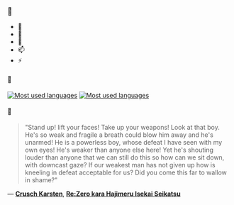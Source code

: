 ### 👋

- 🔭
- 🌱
- 💬
- 📫
- ⚡

#### 🧏

[![Most used languages](https://github-readme-stats-aynah.vercel.app/api/top-langs/?username=aynh&theme=solarized-dark&langs_count=6&layout=compact&hide_title=true)](https://github.com/anuraghazra/github-readme-stats#gh-dark-mode-only)
[![Most used languages](https://github-readme-stats-aynah.vercel.app/api/top-langs/?username=aynh&theme=solarized-light&langs_count=6&layout=compact&hide_title=true)](https://github.com/anuraghazra/github-readme-stats#gh-light-mode-only)

#### 💬

> "Stand up! lift your faces! Take up your weapons! Look at that boy. He's so weak and fragile a breath could blow him away and he's unarmed! He is a powerless boy, whose defeat I have seen with my own eyes! He's weaker than anyone else here! Yet he's shouting louder than anyone that we can still do this so how can we sit down, with downcast gaze? If our weakest man has not given up how is kneeling in defeat acceptable for us? Did you come this far to wallow in shame?"

&mdash; [**Crusch Karsten**](https://myanimelist.net/character.php?q=Crusch%20Karsten&cat=character), [**Re:Zero kara Hajimeru Isekai Seikatsu**](https://myanimelist.net/search/all?q=Re%3AZero%20kara%20Hajimeru%20Isekai%20Seikatsu&cat=all)
